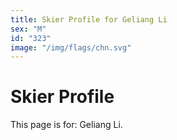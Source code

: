 ```yaml
---
title: Skier Profile for Geliang Li
sex: "M"
id: "323"
image: "/img/flags/chn.svg" 
---
```


# Skier Profile

This page is for: Geliang Li.
    